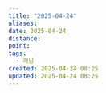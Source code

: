 ```yaml
---
title: "2025-04-24"
aliases:
date: 2025-04-24
distance:
point:
tags:
  - 러닝
created: 2025-04-24 08:25
updated: 2025-04-24 08:25
---
```

